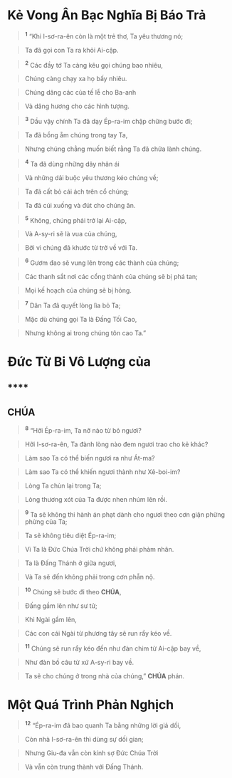 # Kẻ Vong Ân Bạc Nghĩa Bị Báo Trả

> <sup><b>1</b></sup> “Khi I-sơ-ra-ên còn là một trẻ thơ, Ta yêu thương nó;
>


> Ta đã gọi con Ta ra khỏi Ai-cập.
>


> <sup><b>2</b></sup> Các đầy tớ Ta càng kêu gọi chúng bao nhiêu,
>


> Chúng càng chạy xa họ bấy nhiêu.
>


> Chúng dâng các của tế lễ cho Ba-anh
>


> Và dâng hương cho các hình tượng.
>


> <sup><b>3</b></sup> Dầu vậy chính Ta đã dạy Ép-ra-im chập chững bước đi;
>


> Ta đã bồng ẵm chúng trong tay Ta,
>


> Nhưng chúng chẳng muốn biết rằng Ta đã chữa lành chúng.
>


> <sup><b>4</b></sup> Ta đã dùng những dây nhân ái
>


> Và những dải buộc yêu thương kéo chúng về;
>


> Ta đã cất bỏ cái ách trên cổ chúng;
>


> Ta đã cúi xuống và đút cho chúng ăn.
>


> <sup><b>5</b></sup> Không, chúng phải trở lại Ai-cập,
>


> Và A-sy-ri sẽ là vua của chúng,
>


> Bởi vì chúng đã khước từ trở về với Ta.
>


> <sup><b>6</b></sup> Gươm đao sẽ vung lên trong các thành của chúng;
>


> Các thanh sắt nơi các cổng thành của chúng sẽ bị phá tan;
>


> Mọi kế hoạch của chúng sẽ bị hỏng.
>


> <sup><b>7</b></sup> Dân Ta đã quyết lòng lìa bỏ Ta;
>


> Mặc dù chúng gọi Ta là Đấng Tối Cao,
>


> Nhưng không ai trong chúng tôn cao Ta.”
>


# Đức Từ Bi Vô Lượng của

## ****

## CHÚA

> <sup><b>8</b></sup> “Hỡi Ép-ra-im, Ta nỡ nào từ bỏ ngươi?
>


> Hỡi I-sơ-ra-ên, Ta đành lòng nào đem ngươi trao cho kẻ khác?
>


> Làm sao Ta có thể biến ngươi ra như Át-ma?
>


> Làm sao Ta có thể khiến ngươi thành như Xê-boi-im?
>


> Lòng Ta chùn lại trong Ta;
>


> Lòng thương xót của Ta được nhen nhúm lên rồi.
>


> <sup><b>9</b></sup> Ta sẽ không thi hành án phạt dành cho ngươi theo cơn giận phừng phừng của Ta;
>


> Ta sẽ không tiêu diệt Ép-ra-im;
>


> Vì Ta là Đức Chúa Trời chứ không phải phàm nhân.
>


> Ta là Đấng Thánh ở giữa ngươi,
>


> Và Ta sẽ đến không phải trong cơn phẫn nộ.
>


> <sup><b>10</b></sup> Chúng sẽ bước đi theo **CHÚA**,
>


> Đấng gầm lên như sư tử;
>


> Khi Ngài gầm lên,
>


> Các con cái Ngài từ phương tây sẽ run rẩy kéo về.
>


> <sup><b>11</b></sup> Chúng sẽ run rẩy kéo đến như đàn chim từ Ai-cập bay về,
>


> Như đàn bồ câu từ xứ A-sy-ri bay về.
>


> Ta sẽ cho chúng ở trong nhà của chúng,” **CHÚA** phán.
>


# Một Quá Trình Phản Nghịch

> <sup><b>12</b></sup> “Ép-ra-im đã bao quanh Ta bằng những lời giả dối,
>


> Còn nhà I-sơ-ra-ên thì dùng sự dối gian;
>


> Nhưng Giu-đa vẫn còn kính sợ Đức Chúa Trời
>


> Và vẫn còn trung thành với Đấng Thánh.
>